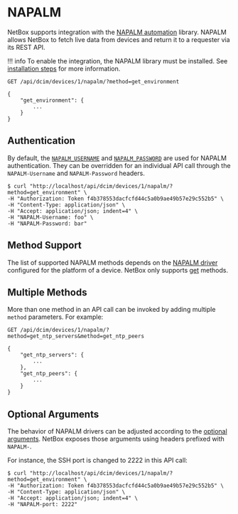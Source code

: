 # NAPALM

NetBox supports integration with the [NAPALM automation](https://napalm-automation.net/) library. NAPALM allows NetBox to fetch live data from devices and return it to a requester via its REST API.

!!! info
    To enable the integration, the NAPALM library must be installed. See [installation steps](../../installation/2-netbox/#napalm-automation-optional) for more information.

```
GET /api/dcim/devices/1/napalm/?method=get_environment

{
    "get_environment": {
        ...
    }
}
```

## Authentication

By default, the [`NAPALM_USERNAME`](../../configuration/optional-settings/#napalm_username) and [`NAPALM_PASSWORD`](../../configuration/optional-settings/#napalm_password) are used for NAPALM authentication. They can be overridden for an individual API call through the `NAPALM-Username` and `NAPALM-Password` headers.

```
$ curl "http://localhost/api/dcim/devices/1/napalm/?method=get_environment" \
-H "Authorization: Token f4b378553dacfcfd44c5a0b9ae49b57e29c552b5" \
-H "Content-Type: application/json" \
-H "Accept: application/json; indent=4" \
-H "NAPALM-Username: foo" \
-H "NAPALM-Password: bar"
```

## Method Support

The list of supported NAPALM methods depends on the [NAPALM driver](https://napalm.readthedocs.io/en/latest/support/index.html#general-support-matrix) configured for the platform of a device. NetBox only supports [get](https://napalm.readthedocs.io/en/latest/support/index.html#getters-support-matrix) methods.

## Multiple Methods

More than one method in an API call can be invoked by adding multiple `method` parameters. For example:

```
GET /api/dcim/devices/1/napalm/?method=get_ntp_servers&method=get_ntp_peers

{
    "get_ntp_servers": {
        ...
    },
    "get_ntp_peers": {
        ...
    }
}
```

## Optional Arguments

The behavior of NAPALM drivers can be adjusted according to the [optional arguments](https://napalm.readthedocs.io/en/latest/support/index.html#optional-arguments). NetBox exposes those arguments using headers prefixed with `NAPALM-`.


For instance, the SSH port is changed to 2222 in this API call:

```
$ curl "http://localhost/api/dcim/devices/1/napalm/?method=get_environment" \
-H "Authorization: Token f4b378553dacfcfd44c5a0b9ae49b57e29c552b5" \
-H "Content-Type: application/json" \
-H "Accept: application/json; indent=4" \
-H "NAPALM-port: 2222"
```
